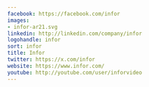 ```yaml
---
facebook: https://facebook.com/infor
images:
- infor-ar21.svg
linkedin: http://linkedin.com/company/infor
logohandle: infor
sort: infor
title: Infor
twitter: https://x.com/infor
website: https://www.infor.com/
youtube: http://youtube.com/user/inforvideo
---
```

